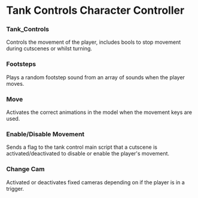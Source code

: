 # Tank Controls Character Controller

### Tank_Controls

Controls the movement of the player, includes bools to stop movement during cutscenes or whilst turning.

### Footsteps

Plays a random footstep sound from an array of sounds when the player moves.

### Move

Activates the correct animations in the model when the movement keys are used.

### Enable/Disable Movement

Sends a flag to the tank control main script that a cutscene is activated/deactivated to disable or enable the player's movement. 

### Change Cam

Activated or deactivates fixed cameras depending on if the player is in a trigger.
